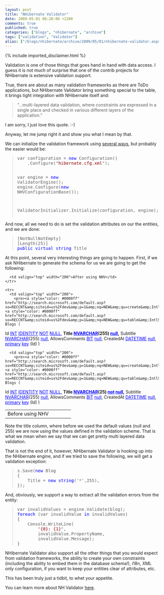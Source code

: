 ```yaml
---
layout: post
title: "NHibernate Validator"
date: 2009-05-01 08:28:00 +1200
comments: true
published: true
categories: ["blogs", "nhibernate", "archive"]
tags: ["validation", "Validator"]
alias: ["/blogs/nhibernate/archive/2009/05/01/nhibernate-validator.aspx"]
---
```

<!-- more -->
{% include imported_disclaimer.html %}
<p>Validation is one of those things that goes hand in hand with data access. I guess it is not much of surprise that one of the contrib projects for NHibernate is extensive validation support.</p>  <p>True, there are about as many validation frameworks as there are ToDo applications, but NHibernate Validator bring something special to the table, it brings tight integration with NHibernate itself and:</p>  <blockquote>   <p>“…multi-layered data validation, where constraints are expressed in a single place and checked in various different layers of the application.”</p> </blockquote>  <p>I am sorry, I just love this quote. :-)</p>  <p>Anyway, let me jump right it and show you what I mean by that.</p>  <p>We can initialize the validation framework using <a href="http://nhforge.org/wikis/validator/nhibernate-validator-1-0-0-documentation.aspx">several ways</a>, but probably the easier would be:</p>  <blockquote>   <pre>var configuration = <span style="color: #0000ff">new</span> Configuration()
	.Configure(&quot;<span style="color: #8b0000">hibernate.cfg.xml</span>&quot;);

var engine = <span style="color: #0000ff">new</span> ValidatorEngine();
engine.Configure(<span style="color: #0000ff">new</span> NHVConfigurationBase());

ValidatorInitializer.Initialize(configuration, engine);</pre>
</blockquote>

<p>And now, all we need to do is set the validation attributes on our the entities, and we are done:</p>

<blockquote>
  <pre>[NotNullNotEmpty]
[Length(25)]
<span style="color: #0000ff">public</span> <span style="color: #0000ff">virtual</span> <span style="color: #0000ff">string</span> Title</pre>
</blockquote>

<p>At this point, several very interesting things are going to happen. First, if we ask NHibernate to generate the schema for us we are going to get the following:</p>

<table cellspacing="0" cellpadding="2" width="400" border="0"><tbody>
    <tr>
      <td valign="top" width="200">Before using NHV</td>

      <td valign="top" width="200">After using NHV</td>
    </tr>

    <tr>
      <td valign="top" width="200">
        <pre><a style="color: #0000ff" href="http://search.microsoft.com/default.asp?so=RECCNT&amp;siteid=us%2Fdev&amp;p=1&amp;nq=NEW&amp;qu=create&amp;IntlSearch=&amp;boolean=PHRASE&amp;ig=01&amp;i=09&amp;i=99">create</a> <a style="color: #0000ff" href="http://search.microsoft.com/default.asp?so=RECCNT&amp;siteid=us%2Fdev&amp;p=1&amp;nq=NEW&amp;qu=table&amp;IntlSearch=&amp;boolean=PHRASE&amp;ig=01&amp;i=09&amp;i=99">table</a> Blogs (
  Id <a style="color: #0000ff" href="http://search.microsoft.com/default.asp?so=RECCNT&amp;siteid=us%2Fdev&amp;p=1&amp;nq=NEW&amp;qu=INT&amp;IntlSearch=&amp;boolean=PHRASE&amp;ig=01&amp;i=09&amp;i=99">INT</a> <a style="color: #0000ff" href="http://search.microsoft.com/default.asp?so=RECCNT&amp;siteid=us%2Fdev&amp;p=1&amp;nq=NEW&amp;qu=IDENTITY&amp;IntlSearch=&amp;boolean=PHRASE&amp;ig=01&amp;i=09&amp;i=99">IDENTITY</a> <a style="color: #0000ff" href="http://search.microsoft.com/default.asp?so=RECCNT&amp;siteid=us%2Fdev&amp;p=1&amp;nq=NEW&amp;qu=NOT&amp;IntlSearch=&amp;boolean=PHRASE&amp;ig=01&amp;i=09&amp;i=99">NOT</a> <a style="color: #0000ff" href="http://search.microsoft.com/default.asp?so=RECCNT&amp;siteid=us%2Fdev&amp;p=1&amp;nq=NEW&amp;qu=NULL&amp;IntlSearch=&amp;boolean=PHRASE&amp;ig=01&amp;i=09&amp;i=99">NULL</a>,
   <strong>Title </strong><a style="color: #0000ff" href="http://search.microsoft.com/default.asp?so=RECCNT&amp;siteid=us%2Fdev&amp;p=1&amp;nq=NEW&amp;qu=NVARCHAR&amp;IntlSearch=&amp;boolean=PHRASE&amp;ig=01&amp;i=09&amp;i=99"><strong>NVARCHAR</strong></a><strong>(255) </strong><a style="color: #0000ff" href="http://search.microsoft.com/default.asp?so=RECCNT&amp;siteid=us%2Fdev&amp;p=1&amp;nq=NEW&amp;qu=null&amp;IntlSearch=&amp;boolean=PHRASE&amp;ig=01&amp;i=09&amp;i=99"><strong>null</strong></a><strong>,</strong>
   Subtitle <a style="color: #0000ff" href="http://search.microsoft.com/default.asp?so=RECCNT&amp;siteid=us%2Fdev&amp;p=1&amp;nq=NEW&amp;qu=NVARCHAR&amp;IntlSearch=&amp;boolean=PHRASE&amp;ig=01&amp;i=09&amp;i=99">NVARCHAR</a>(255) <a style="color: #0000ff" href="http://search.microsoft.com/default.asp?so=RECCNT&amp;siteid=us%2Fdev&amp;p=1&amp;nq=NEW&amp;qu=null&amp;IntlSearch=&amp;boolean=PHRASE&amp;ig=01&amp;i=09&amp;i=99">null</a>,
   AllowsComments <a style="color: #0000ff" href="http://search.microsoft.com/default.asp?so=RECCNT&amp;siteid=us%2Fdev&amp;p=1&amp;nq=NEW&amp;qu=BIT&amp;IntlSearch=&amp;boolean=PHRASE&amp;ig=01&amp;i=09&amp;i=99">BIT</a> <a style="color: #0000ff" href="http://search.microsoft.com/default.asp?so=RECCNT&amp;siteid=us%2Fdev&amp;p=1&amp;nq=NEW&amp;qu=null&amp;IntlSearch=&amp;boolean=PHRASE&amp;ig=01&amp;i=09&amp;i=99">null</a>,
   CreatedAt <a style="color: #0000ff" href="http://search.microsoft.com/default.asp?so=RECCNT&amp;siteid=us%2Fdev&amp;p=1&amp;nq=NEW&amp;qu=DATETIME&amp;IntlSearch=&amp;boolean=PHRASE&amp;ig=01&amp;i=09&amp;i=99">DATETIME</a> <a style="color: #0000ff" href="http://search.microsoft.com/default.asp?so=RECCNT&amp;siteid=us%2Fdev&amp;p=1&amp;nq=NEW&amp;qu=null&amp;IntlSearch=&amp;boolean=PHRASE&amp;ig=01&amp;i=09&amp;i=99">null</a>,
   <a style="color: #0000ff" href="http://search.microsoft.com/default.asp?so=RECCNT&amp;siteid=us%2Fdev&amp;p=1&amp;nq=NEW&amp;qu=primary&amp;IntlSearch=&amp;boolean=PHRASE&amp;ig=01&amp;i=09&amp;i=99">primary</a> <a style="color: #0000ff" href="http://search.microsoft.com/default.asp?so=RECCNT&amp;siteid=us%2Fdev&amp;p=1&amp;nq=NEW&amp;qu=key&amp;IntlSearch=&amp;boolean=PHRASE&amp;ig=01&amp;i=09&amp;i=99">key</a> (Id)
)</pre>
      </td>

      <td valign="top" width="200">
        <pre><a style="color: #0000ff" href="http://search.microsoft.com/default.asp?so=RECCNT&amp;siteid=us%2Fdev&amp;p=1&amp;nq=NEW&amp;qu=create&amp;IntlSearch=&amp;boolean=PHRASE&amp;ig=01&amp;i=09&amp;i=99">create</a> <a style="color: #0000ff" href="http://search.microsoft.com/default.asp?so=RECCNT&amp;siteid=us%2Fdev&amp;p=1&amp;nq=NEW&amp;qu=table&amp;IntlSearch=&amp;boolean=PHRASE&amp;ig=01&amp;i=09&amp;i=99">table</a> Blogs (
   Id <a style="color: #0000ff" href="http://search.microsoft.com/default.asp?so=RECCNT&amp;siteid=us%2Fdev&amp;p=1&amp;nq=NEW&amp;qu=INT&amp;IntlSearch=&amp;boolean=PHRASE&amp;ig=01&amp;i=09&amp;i=99">INT</a> <a style="color: #0000ff" href="http://search.microsoft.com/default.asp?so=RECCNT&amp;siteid=us%2Fdev&amp;p=1&amp;nq=NEW&amp;qu=IDENTITY&amp;IntlSearch=&amp;boolean=PHRASE&amp;ig=01&amp;i=09&amp;i=99">IDENTITY</a> <a style="color: #0000ff" href="http://search.microsoft.com/default.asp?so=RECCNT&amp;siteid=us%2Fdev&amp;p=1&amp;nq=NEW&amp;qu=NOT&amp;IntlSearch=&amp;boolean=PHRASE&amp;ig=01&amp;i=09&amp;i=99">NOT</a> <a style="color: #0000ff" href="http://search.microsoft.com/default.asp?so=RECCNT&amp;siteid=us%2Fdev&amp;p=1&amp;nq=NEW&amp;qu=NULL&amp;IntlSearch=&amp;boolean=PHRASE&amp;ig=01&amp;i=09&amp;i=99">NULL</a>,
   <strong>Title </strong><a style="color: #0000ff" href="http://search.microsoft.com/default.asp?so=RECCNT&amp;siteid=us%2Fdev&amp;p=1&amp;nq=NEW&amp;qu=NVARCHAR&amp;IntlSearch=&amp;boolean=PHRASE&amp;ig=01&amp;i=09&amp;i=99"><strong>NVARCHAR</strong></a><strong>(25) </strong><a style="color: #0000ff" href="http://search.microsoft.com/default.asp?so=RECCNT&amp;siteid=us%2Fdev&amp;p=1&amp;nq=NEW&amp;qu=not&amp;IntlSearch=&amp;boolean=PHRASE&amp;ig=01&amp;i=09&amp;i=99"><strong>not</strong></a><strong> </strong><a style="color: #0000ff" href="http://search.microsoft.com/default.asp?so=RECCNT&amp;siteid=us%2Fdev&amp;p=1&amp;nq=NEW&amp;qu=null&amp;IntlSearch=&amp;boolean=PHRASE&amp;ig=01&amp;i=09&amp;i=99"><strong>null</strong></a><strong>,</strong>
   Subtitle <a style="color: #0000ff" href="http://search.microsoft.com/default.asp?so=RECCNT&amp;siteid=us%2Fdev&amp;p=1&amp;nq=NEW&amp;qu=NVARCHAR&amp;IntlSearch=&amp;boolean=PHRASE&amp;ig=01&amp;i=09&amp;i=99">NVARCHAR</a>(255) <a style="color: #0000ff" href="http://search.microsoft.com/default.asp?so=RECCNT&amp;siteid=us%2Fdev&amp;p=1&amp;nq=NEW&amp;qu=null&amp;IntlSearch=&amp;boolean=PHRASE&amp;ig=01&amp;i=09&amp;i=99">null</a>,
   AllowsComments <a style="color: #0000ff" href="http://search.microsoft.com/default.asp?so=RECCNT&amp;siteid=us%2Fdev&amp;p=1&amp;nq=NEW&amp;qu=BIT&amp;IntlSearch=&amp;boolean=PHRASE&amp;ig=01&amp;i=09&amp;i=99">BIT</a> <a style="color: #0000ff" href="http://search.microsoft.com/default.asp?so=RECCNT&amp;siteid=us%2Fdev&amp;p=1&amp;nq=NEW&amp;qu=null&amp;IntlSearch=&amp;boolean=PHRASE&amp;ig=01&amp;i=09&amp;i=99">null</a>,
   CreatedAt <a style="color: #0000ff" href="http://search.microsoft.com/default.asp?so=RECCNT&amp;siteid=us%2Fdev&amp;p=1&amp;nq=NEW&amp;qu=DATETIME&amp;IntlSearch=&amp;boolean=PHRASE&amp;ig=01&amp;i=09&amp;i=99">DATETIME</a> <a style="color: #0000ff" href="http://search.microsoft.com/default.asp?so=RECCNT&amp;siteid=us%2Fdev&amp;p=1&amp;nq=NEW&amp;qu=null&amp;IntlSearch=&amp;boolean=PHRASE&amp;ig=01&amp;i=09&amp;i=99">null</a>,
   <a style="color: #0000ff" href="http://search.microsoft.com/default.asp?so=RECCNT&amp;siteid=us%2Fdev&amp;p=1&amp;nq=NEW&amp;qu=primary&amp;IntlSearch=&amp;boolean=PHRASE&amp;ig=01&amp;i=09&amp;i=99">primary</a> <a style="color: #0000ff" href="http://search.microsoft.com/default.asp?so=RECCNT&amp;siteid=us%2Fdev&amp;p=1&amp;nq=NEW&amp;qu=key&amp;IntlSearch=&amp;boolean=PHRASE&amp;ig=01&amp;i=09&amp;i=99">key</a> (Id)
)</pre>
      </td>
    </tr>
  </tbody></table>

<p>Note the title column, where before we used the default values (null and 255) we are now using the values defined in the validation scheme. That is what we mean when we say that we can get pretty multi layered data validation.</p>

<p>That is not the end of it, however, NHibernate Validator is hooking up into the NHibernate engine, and if we tried to save the following, we will get a validation exception:</p>

<blockquote>
  <pre>s.Save(<span style="color: #0000ff">new</span> Blog
{
	Title = <span style="color: #0000ff">new</span> <span style="color: #0000ff">string</span>('*',255),
});</pre>
</blockquote>

<p>And, obviously, we support a way to extract all the validation errors from the entity:</p>

<blockquote>
  <pre>var invalidValues = engine.Validate(blog);
<span style="color: #0000ff">foreach</span> (var invalidValue <span style="color: #0000ff">in</span> invalidValues)
{
	Console.WriteLine(
        &quot;<span style="color: #8b0000">{0}: {1}</span>&quot;,
		invalidValue.PropertyName, 
		invalidValue.Message);
}</pre>
</blockquote>

<p>NHibernate Validator also support all the other things that you would expect from validation frameworks, the ability to create your own constraints (including the ability to embed them in the database schema!), i18n, XML only configuration, if you want to keep your entities clear of attributes, etc.</p>

<p>This has been truly just a tidbit, to whet your appetite. </p>

<p>You can learn more about NH Validator <a href="http://nhforge.org/wikis/validator/nhibernate-validator-1-0-0-documentation.aspx">here</a>.</p>
